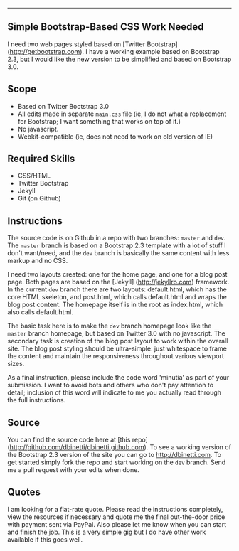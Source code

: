 ----
Simple Bootstrap-Based CSS Work Needed
----

I need two web pages styled based on [Twitter Bootstrap] (http://getbootstrap.com).  I have a working example based on Bootstrap 2.3, but I would like the new version to be simplified and based on Bootstrap 3.0.

## Scope
- Based on Twitter Bootstrap 3.0
- All edits made in separate `main.css` file (ie, I do not what a replacement for Bootstrap; I want something that works on top of it.)
- No javascript.
- Webkit-compatible (ie, does not need to work on old version of IE)

## Required Skills
- CSS/HTML
- Twitter Bootstrap
- Jekyll
- Git (on Github)

## Instructions
The source code is on Github in a repo with two branches: `master` and `dev`.  The `master` branch is based on a Bootstrap 2.3 template with a lot of stuff I don't want/need, and the `dev` branch is basically the same content with less markup and no CSS.

I need two layouts created: one for the home page, and one for a blog post page.  Both pages are based on the [Jekyll] (http://jekyllrb.com) framework.  In the current `dev` branch there are two layouts: default.html, which has the core
 HTML skeleton, and post.html, which calls default.html and wraps the blog post content.  The homepage itself is in the root as index.html, which also calls default.html.

The basic task here is to make the `dev` branch homepage look like the `master` branch homepage, but based on Twitter 3.0 with no javascript.  The secondary task is creation of the blog post layout to work within the overall site.  The blog post styling should be ultra-simple: just whitespace to frame the content and maintain the responsiveness throughout various viewport sizes.

As a final instruction, please include the code word 'minutia' as part of your submission.  I want to avoid bots and others who don't pay attention to detail; inclusion of this word will indicate to me you actually read through the full instructions.

## Source
You can find the source code here at [this repo] (http://github.com/dbinetti/dbinetti.github.com).  To see a working version of the Bootstrap 2.3 version of the site you can go to http://dbinetti.com. To get started simply fork the repo and start working on the `dev` branch.  Send me a pull request with your edits when done.

## Quotes
I am looking for a flat-rate quote.  Please read the instructions completely, view the resources if necessary and quote me the final out-the-door price with payment sent via PayPal.  Also please let me know when you can start and finish the job.  This is a very simple gig but I do have other work available if this goes well.

